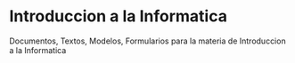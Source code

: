 # Introduccion a la Informatica
Documentos, Textos, Modelos, Formularios para la materia de Introduccion a la Informatica
